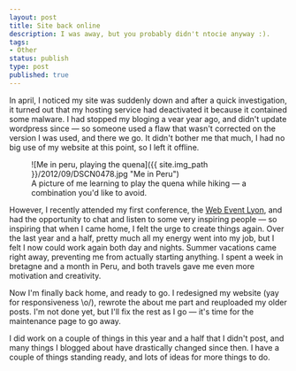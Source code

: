 ```yaml
---
layout: post
title: Site back online
description: I was away, but you probably didn't ntocie anyway :).
tags:
- Other
status: publish
type: post
published: true
---
```

In april, I noticed my site was suddenly down and after a quick investigation, it turned out that my hosting service had deactivated it because it contained some malware. I had stopped my bloging a vear year ago, and didn't update wordpress since — so someone used a flaw that wasn't corrected on the version I was used, and there we go. It didn't bother me that much, I had no big use of my website at this point, so I left it offline.

<figure>
	![Me in peru, playing the quena]({{ site.img_path }}/2012/09/DSCN0478.jpg "Me in Peru")
	<figcaption>
		A picture of me learning to play the quena while hiking &mdash; a combination you'd like to avoid.
	</figcaption>
</figure>

However, I recently attended my first conference, the [Web Event Lyon](http://event.lafermeduweb.net/ "Web Event Lyon 2012"), and had the opportunity to chat and listen to some very inspiring people — so inspiring that when I came home, I felt the urge to create things again. Over the last year and a half, pretty much all my energy went into my job, but I felt I now could work again both day and nights. Summer vacations came right away, preventing me from actually starting anything. I spent a week in bretagne and a month in Peru, and both travels gave me even more motivation and creativity.

Now I'm finally back home, and ready to go. I redesigned my website (yay for responsiveness \o/), rewrote the about me part and reuploaded my older posts. I'm not done yet, but I'll fix the rest as I go — it's time for the maintenance page to go away.

I did work on a couple of things in this year and a half that I didn't post, and many things I blogged about have drastically changed since then. I have a couple of things standing ready, and lots of ideas for more things to do.